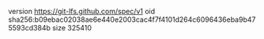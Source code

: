 version https://git-lfs.github.com/spec/v1
oid sha256:b09ebac02038ae6e440e2003cac4f7f4101d264c6096436eba9b475593cd384b
size 325410
